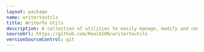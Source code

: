 ```yaml
---
layout: package
name: writertoutils
title: WriterTo Utils
description: A collection of utilities to easily manage, modify and concatenate io.WriterTo's.
sourceUrl: https://github.com/RealA10N/writertoutils
versionSourceControl: git
---
```

